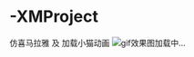 # -XMProject
仿喜马拉雅 及 加载小猫动画
![gif效果图加载中...](https://github.com/wukexiu/XMProject/blob/master/ximalaya.gif)
